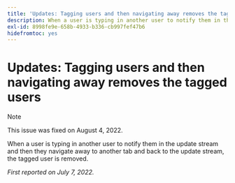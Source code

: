 ```yaml
---
title: 'Updates: Tagging users and then navigating away removes the tagged users'
description: When a user is typing in another user to notify them in the update stream and then they navigate away to another tab and back to the update stream, the tagged user is removed.
exl-id: 8998fe9e-658b-4933-b336-cb997fef47b6
hidefromtoc: yes
---
```

# Updates: Tagging users and then navigating away removes the tagged users

>[!NOTE]
>
>This issue was fixed on August 4, 2022.

When a user is typing in another user to notify them in the update stream and then they navigate away to another tab and back to the update stream, the tagged user is removed.

_First reported on July 7, 2022._
